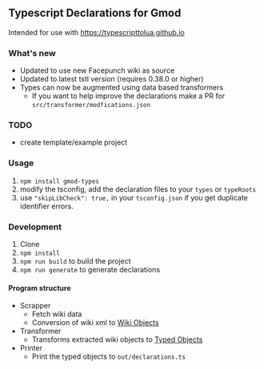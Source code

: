 ## Typescript Declarations for Gmod

Intended for use with https://typescripttolua.github.io

### What's new

-   Updated to use new Facepunch wiki as source
-   Updated to latest tstl version (requires 0.38.0 or higher)
-   Types can now be augmented using data based transformers
    -   If you want to help improve the declarations make a PR for `src/transformer/modfications.json`

### TODO

-   create template/example project

### Usage

1. `npm install gmod-types`
2. modify the tsconfig, add the declaration files to your `types` or `typeRoots`
3. use `"skipLibCheck": true,` in your `tsconfig.json` if you get duplicate identifier errors.

### Development

1. Clone
2. `npm install`
3. `npm run build` to build the project
4. `npm run generate` to generate declarations

#### Program structure

-   Scrapper
    -   Fetch wiki data
    -   Conversion of wiki xml to [Wiki Objects](./src/wiki_types.ts)
-   Transformer
    -   Transforms extracted wiki objects to [Typed Objects](./src/ts_types.ts)
-   Printer
    -   Print the typed objects to `out/declarations.ts`
